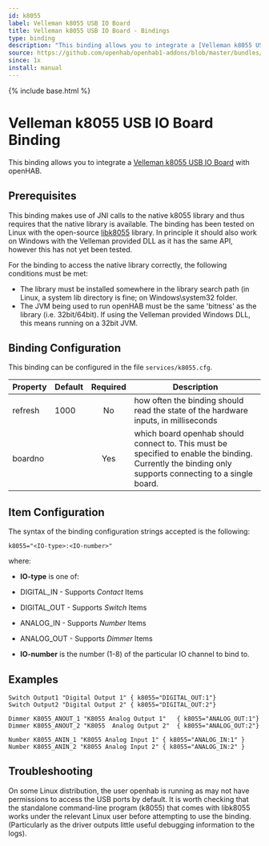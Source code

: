 ```yaml
---
id: k8055
label: Velleman k8055 USB IO Board
title: Velleman k8055 USB IO Board - Bindings
type: binding
description: "This binding allows you to integrate a [Velleman k8055 USB IO Board](http://www.vellemanusa.com/products/view/?country=us&lang=enu&id=500349) with openHAB."
source: https://github.com/openhab/openhab1-addons/blob/master/bundles/binding/org.openhab.binding.k8055/README.md
since: 1x
install: manual
---
```


<!-- Attention authors: Do not edit directly. Please add your changes to the appropriate source repository -->

{% include base.html %}

# Velleman k8055 USB IO Board Binding

This binding allows you to integrate a [Velleman k8055 USB IO Board](http://www.vellemanusa.com/products/view/?country=us&lang=enu&id=500349) with openHAB.

## Prerequisites

This binding makes use of JNI calls to the native k8055 library and thus requires that the native library is available.  The binding has been tested on Linux with the open-source [libk8055](http://libk8055.sourceforge.net/) library.  In principle it should also work on Windows with the Velleman provided DLL as it has the same API, however this has not yet been tested.

For the binding to access the native library correctly, the following conditions must be met:

* The library must be installed somewhere in the library search path (in Linux, a system lib directory is fine; on Windows\system32 folder.
* The JVM being used to run openHAB must be the same 'bitness' as the library (i.e. 32bit/64bit).  If using the Velleman provided Windows DLL, this means running on a 32bit JVM.  

## Binding Configuration

This binding can be configured in the file `services/k8055.cfg`.

| Property | Default | Required | Description |
|----------|---------|:--------:|-------------|
| refresh  | 1000    |   No     | how often the binding should read the state of the hardware inputs, in milliseconds |
| boardno  |         |   Yes    | which board openhab should connect to. This must be specified to enable the binding.  Currently the binding only supports connecting to a single board. |

## Item Configuration

The syntax of the binding configuration strings accepted is the following:

```
k8055="<IO-type>:<IO-number>"
```

where:

* **IO-type** is one of:
 * DIGITAL_IN - Supports _Contact_ Items
 * DIGITAL_OUT - Supports _Switch_ Items
 * ANALOG_IN - Supports _Number_ Items
 * ANALOG_OUT - Supports _Dimmer_ Items

* **IO-number** is the number (1-8) of the particular IO channel to bind to.

## Examples

```
Switch Output1 "Digital Output 1" { k8055="DIGITAL_OUT:1"}
Switch Output2 "Digital Output 2" { k8055="DIGITAL_OUT:2"}

Dimmer K8055_ANOUT_1 "K8055 Analog Output 1"   { k8055="ANALOG_OUT:1"}
Dimmer K8055_ANOUT_2 "K8055  Analog Output 2"  { k8055="ANALOG_OUT:2"}

Number K8055_ANIN_1 "K8055 Analog Input 1" { k8055="ANALOG_IN:1" } 
Number K8055_ANIN_2 "K8055 Analog Input 2" { k8055="ANALOG_IN:2" }
```

## Troubleshooting

On some Linux distribution, the user openhab is running as may not have permissions to access the USB ports by default.  It is worth checking that the standalone command-line program (k8055) that comes with libk8055 works under the relevant Linux user before attempting to use the binding.  (Particularly as the driver outputs little useful debugging information to the logs).
